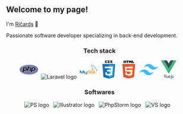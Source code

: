 ## Welcome to my page!
I'm <a href="https://www.linkedin.com/in/ricards-upenieks/">Ričards</a> :handshake:	

Passionate software developer specializing in back-end development.

### <p align="center"> Tech stack </p>

<div align="center"><img src="https://github.com/devicons/devicon/blob/master/icons/php/php-original.svg" alt="PHP logo" width="50" height="50" />&nbsp; <img src="https://cdn.worldvectorlogo.com/logos/laravel-2.svg" alt="Laravel logo" width="50" height="50" />&nbsp; <img src="https://github.com/devicons/devicon/blob/master/icons/mysql/mysql-original-wordmark.svg" alt="MySQL logo" width="50" height="50" />&nbsp;<img src="https://github.com/devicons/devicon/blob/master/icons/css3/css3-original-wordmark.svg" alt="CSS logo" width="50" height="50" />&nbsp;<img src="https://github.com/devicons/devicon/blob/master/icons/html5/html5-original-wordmark.svg" alt="HTML logo" width="50" height="50" />&nbsp;<img src="https://github.com/devicons/devicon/blob/master/icons/tailwindcss/tailwindcss-plain.svg" alt="Tailwind logo" width="50" height="50" />&nbsp;<img src="https://github.com/devicons/devicon/blob/master/icons/vuejs/vuejs-original-wordmark.svg" alt="VueJs logo" width="50" height="50" />&nbsp;</div>


### <p align="center"> Softwares </p>

<div align="center"><img src="https://cdn.worldvectorlogo.com/logos/adobe-photoshop-2.svg" alt="PS logo" width="50" height="50" />&nbsp;&nbsp;&nbsp;<img src="https://cdn.worldvectorlogo.com/logos/adobe-illustrator-cc-icon.svg" alt="Illustrator logo" width="50" height="50" />&nbsp;&nbsp;&nbsp;<img src="https://cdn.worldvectorlogo.com/logos/phpstorm-1.svg" alt="PhpStorm logo" width="50" height="50" />&nbsp;&nbsp;&nbsp;<img src="https://cdn.worldvectorlogo.com/logos/visual-studio-code-1.svg" alt="VS logo" width="50" height="50" />&nbsp;&nbsp;&nbsp;<img 


<!--
**ricardsupenieks/ricardsupenieks** is a ✨ _special_ ✨ repository because its `README.md` (this file) appears on your GitHub profile.

Here are some ideas to get you started:

- 🔭 I’m currently working on ...
- 🌱 I’m currently learning ...
- 👯 I’m looking to collaborate on ...
- 🤔 I’m looking for help with ...
- 💬 Ask me about ...
- 📫 How to reach me: ...
- 😄 Pronouns: ...
- ⚡ Fun fact: ...
-->
